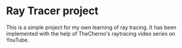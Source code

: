 # Ray Tracer project

This is a simple project for my own learning of ray tracing. It has been implemented with the help of TheCherno's raytracing video series on YouTube.
